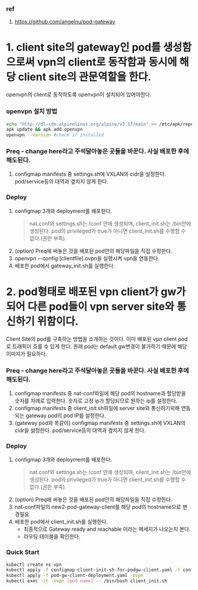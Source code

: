 ### ref
1. https://github.com/angelnu/pod-gateway


# 1. client site의 gateway인 pod를 생성함으로써 vpn의 client로 동작함과 동시에 해당 client site의 관문역할을 한다.
openvpn의 client로 동작하도록 openvpn이 설치되어 있어야한다.
### openvpn 설치 방법
```bash
echo "http://dl-cdn.alpinelinux.org/alpine/v3.17/main" >> /etc/apk/repositories
apk update && apk add openvpn
openvpn --version #check if installed
```
### Preq - change here라고 주석달아놓은 곳들을 바꾼다. 사실 배포한 후에 해도된다.
1. configmap manifests 중 settings.sh에 VXLAN의 cidr을 설정한다. pod/service등의 대역과 곂치지 않게 한다.

### Deploy
1. configmap 3개와 deployment를 배포한다.
    > nat.conf와 settings.sh는 /conf 안에 생성되며, client_init.sh는 /bin안에 생성된다.
    > pod의 privileged가 true가 아니면 client_init.sh를 수행할 수 없다.(권한 부족)
2. (option) Preq에 써놓은 것을 배포된 pod안의 해당파일을 직접 수정한다.
3. openvpn --config [clientfile].ovpn을 실행시켜 vpn을 연동한다.
4. 배포한 pod에서 gateway_init.sh를 실행한다.

# 2. pod형태로 배포된 vpn client가 gw가 되어 다른 pod들이 vpn server site와 통신하기 위함이다.
Client Site의 pod를 구축하는 방법을 소개하는 것이다.
이미 배포된 vpn client pod로 트래픽이 흐를 수 있게 한다.
원래 pod는 default gw변경이 불가하기 때문에 해당 이미지가 필요하다.


### Preq - change here라고 주석달아놓은 곳들을 바꾼다. 사실 배포한 후에 해도된다.
1. configmap manifests 중 nat-conf파일에 해당 pod의 hostname과 할당받을 숫자를 차례로 입력한다.
숫자로 고정 ip가 할당되므로 원하는 ip를 설정한다.
2. configmap manifests 중 client_init.sh파일에 server site와 통신하기위해 연동되는 gateway pod의 pod IP를 설정한다.
3. (gateway pod와 똑같이) configmap manifests 중 settings.sh에 VXLAN의 cidr을 설정한다. pod/service등의 대역과 곂치지 않게 한다.

### Deploy
1. configmap 3개와 deployment를 배포한다.
    > nat.conf와 settings.sh는 /conf 안에 생성되며, client_init.sh는 /bin안에 생성된다.
    > pod의 privileged가 true가 아니면 client_init.sh를 수행할 수 없다.(권한 부족)
2. (option) Preq에 써놓은 것을 배포된 pod안의 해당파일을 직접 수정한다.
3. nat-conf파일의 new2-pod-gateway-client를 해당 pod의 hostname으로 변경필요
4. 배포한 pod에서 client_init.sh를 실행한다.
    - 최종적으로 Gateway ready and reachable 이라는 메세지가 나오는지 본다.
    - 라우팅 테이블을 확인한다.

### Quick Start
```bash
kubectl create ns vpn
kubectl apply -f configmap-client-init-sh-for-podgw-client.yaml -f configmap-nat-conf-for-podgw-client.yaml -f configmap-settings-sh-for-podgw-client.yaml -nvpn
kubectl apply -f pod-gw-client-deployment.yaml -nvpn
kubectl exec -it -nvpn [pod-name] -- /bin/bash client_init.sh
```

